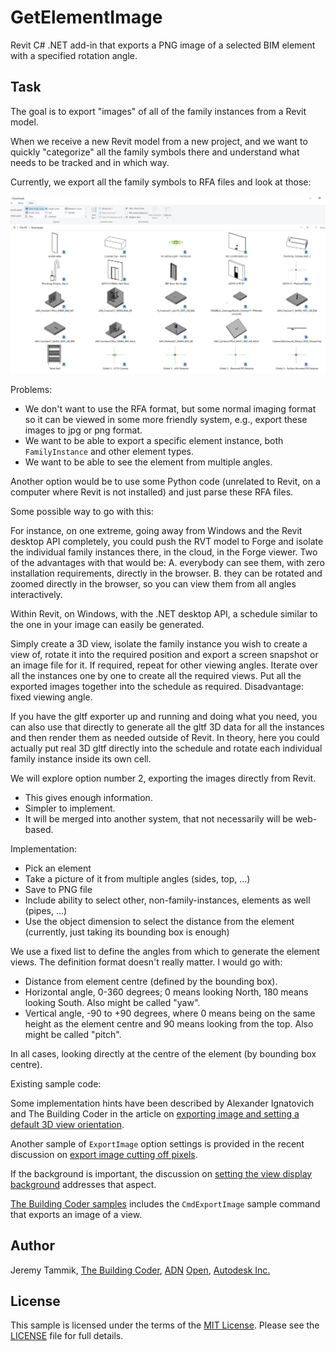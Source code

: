 # GetElementImage

Revit C# .NET add-in that exports a PNG image of a selected BIM element with a specified rotation angle.

## Task

The goal is to export "images" of all of the family instances from a Revit model.

When we receive a new Revit model from a new project, and we want to quickly "categorize" all the family symbols there and understand what needs to be tracked and in which way.

Currently, we export all the family symbols to RFA files and look at those:

![RFA thumbnails in Windows Explorer](img/windows_explorer_with_rfa_thumbnails.png "RFA thumbnails in Windows Explorer")

Problems:

- We don't want to use the RFA format, but some normal imaging format so it can be viewed in some more friendly system, e.g., export these images to jpg or png format.
- We want to be able to export a specific element instance, both `FamilyInstance` and other element types.
- We want to be able to see the element from multiple angles.  

Another option would be to use some Python code (unrelated to Revit, on a computer where Revit is not installed) and just parse these RFA files.

Some possible way to go with this:

For instance, on one extreme, going away from Windows and the Revit desktop API completely, you could push the RVT model to Forge and isolate the individual family instances there, in the cloud, in the Forge viewer. Two of the advantages with that would be: A. everybody can see them, with zero installation requirements, directly in the browser. B. they can be rotated and zoomed directly in the browser, so you can view them from all angles interactively.

Within Revit, on Windows, with the .NET desktop API, a schedule similar to the one in your image can easily be generated.

Simply create a 3D view, isolate the family instance you wish to create a view of, rotate it into the required position and export a screen snapshot or an image file for it. If required, repeat for other viewing angles. Iterate over all the instances one by one to create all the required views. Put all the exported images together into the schedule as required. Disadvantage: fixed viewing angle.

If you have the gltf exporter up and running and doing what you need, you can also use that directly to generate all the gltf 3D data for all the instances and then render them as needed outside of Revit. In theory, here you could actually put real 3D gltf directly into the schedule and rotate each individual family instance inside its own cell.

We will explore option number 2, exporting the images directly from Revit. 

- This gives enough information.
- Simpler to implement.
- It will be merged into another system, that not necessarily will be web-based.

Implementation:

- Pick an element
- Take a picture of it from multiple angles (sides, top, ...)
- Save to PNG file
- Include ability to select other, non-family-instances, elements as well (pipes, ...)
- Use the object dimension to select the distance from the element (currently, just taking its bounding box is enough)

We use a fixed list to define the angles from which to generate the element views.
The definition format doesn't really matter. I would go with:

- Distance from element centre (defined by the bounding box).
- Horizontal angle, 0-360 degrees; 0 means looking North, 180 means looking South. Also might be called "yaw".
- Vertical angle, -90 to +90 degrees, where 0 means being on the same height as the element centre and 90 means looking from the top. Also might be called "pitch".

In all cases, looking directly at the centre of the element (by bounding box centre).

Existing sample code:

Some implementation hints have been described by Alexander Ignatovich and The Building Coder in the article 
on [exporting image and setting a default 3D view orientation](https://thebuildingcoder.typepad.com/blog/2013/08/setting-a-default-3d-view-orientation.html).

Another sample of `ExportImage` option settings is provided in the recent discussion on [export image cutting off pixels](https://thebuildingcoder.typepad.com/blog/2020/06/creating-material-texture-and-retaining-pixels.html#3).

If the background is important, the discussion on [setting the view display background](https://thebuildingcoder.typepad.com/blog/2013/12/setting-the-view-display-background.html) addresses that aspect.

[The Building Coder samples]() includes the `CmdExportImage` sample command that exports an image of a view.

## <a name="author"></a>Author

Jeremy Tammik, [The Building Coder](http://thebuildingcoder.typepad.com), [ADN](http://www.autodesk.com/adn) [Open](http://www.autodesk.com/adnopen), [Autodesk Inc.](http://www.autodesk.com)

## <a name="license"></a>License

This sample is licensed under the terms of the [MIT License](http://opensource.org/licenses/MIT).
Please see the [LICENSE](LICENSE) file for full details.

